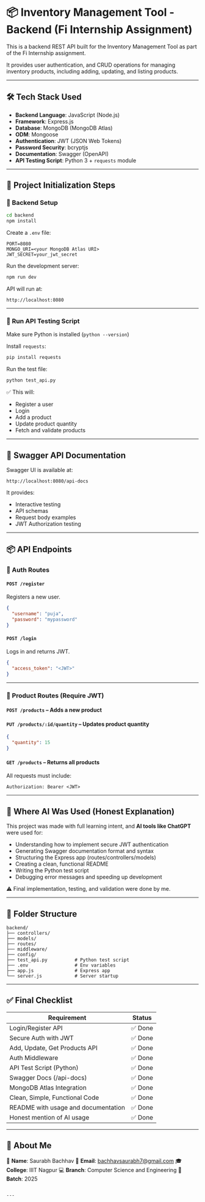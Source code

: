 # 📦 Inventory Management Tool - Backend (Fi Internship Assignment)

This is a backend REST API built for the Inventory Management Tool as part of the Fi Internship assignment.

It provides user authentication, and CRUD operations for managing inventory products, including adding, updating, and listing products.

---

## 🛠 Tech Stack Used

- **Backend Language**: JavaScript (Node.js)
- **Framework**: Express.js
- **Database**: MongoDB (MongoDB Atlas)
- **ODM**: Mongoose
- **Authentication**: JWT (JSON Web Tokens)
- **Password Security**: bcryptjs
- **Documentation**: Swagger (OpenAPI)
- **API Testing Script**: Python 3 + `requests` module

---

## 🚀 Project Initialization Steps

### 🔧 Backend Setup

```bash
cd backend
npm install
````

Create a `.env` file:

```env
PORT=8080
MONGO_URI=<your MongoDB Atlas URI>
JWT_SECRET=your_jwt_secret
```

Run the development server:

```bash
npm run dev
```

API will run at:

```
http://localhost:8080
```

---

### 🧪 Run API Testing Script

Make sure Python is installed (`python --version`)

Install `requests`:

```bash
pip install requests
```

Run the test file:

```bash
python test_api.py
```

✅ This will:

* Register a user
* Login
* Add a product
* Update product quantity
* Fetch and validate products

---

## 📘 Swagger API Documentation

Swagger UI is available at:

```
http://localhost:8080/api-docs
```

It provides:

* Interactive testing
* API schemas
* Request body examples
* JWT Authorization testing

---

## 📦 API Endpoints

### 🔐 Auth Routes

#### `POST /register`

Registers a new user.

```json
{
  "username": "puja",
  "password": "mypassword"
}
```

#### `POST /login`

Logs in and returns JWT.

```json
{
  "access_token": "<JWT>"
}
```

---

### 🧾 Product Routes (Require JWT)

#### `POST /products` – Adds a new product

#### `PUT /products/:id/quantity` – Updates product quantity

```json
{
  "quantity": 15
}
```

#### `GET /products` – Returns all products

All requests must include:

```
Authorization: Bearer <JWT>
```

---

## 🤖 Where AI Was Used (Honest Explanation)

This project was made with full learning intent, and **AI tools like ChatGPT** were used for:

* Understanding how to implement secure JWT authentication
* Generating Swagger documentation format and syntax
* Structuring the Express app (routes/controllers/models)
* Creating a clean, functional README
* Writing the Python test script
* Debugging error messages and speeding up development

⚠️ Final implementation, testing, and validation were done by me.

---

## 📁 Folder Structure

```
backend/
├── controllers/
├── models/
├── routes/
├── middleware/
├── config/
├── test_api.py          # Python test script
├── .env                 # Env variables
├── app.js               # Express app
└── server.js            # Server startup
```

---

## ✅ Final Checklist

| Requirement                         | Status |
| ----------------------------------- | ------ |
| Login/Register API                  | ✅ Done |
| Secure Auth with JWT                | ✅ Done |
| Add, Update, Get Products API       | ✅ Done |
| Auth Middleware                     | ✅ Done |
| API Test Script (Python)            | ✅ Done |
| Swagger Docs (/api-docs)            | ✅ Done |
| MongoDB Atlas Integration           | ✅ Done |
| Clean, Simple, Functional Code      | ✅ Done |
| README with usage and documentation | ✅ Done |
| Honest mention of AI usage          | ✅ Done |

---

## 🙋 About Me

👤 **Name**: Saurabh Bachhav
📧 **Email**: [bachhavsaurabh7@gmail.com](mailto:bachhavsaurabh7@gmail.com)
🎓 **College**: IIIT Nagpur
💻 **Branch**: Computer Science and Engineering
🎯 **Batch**: 2025

```

---
